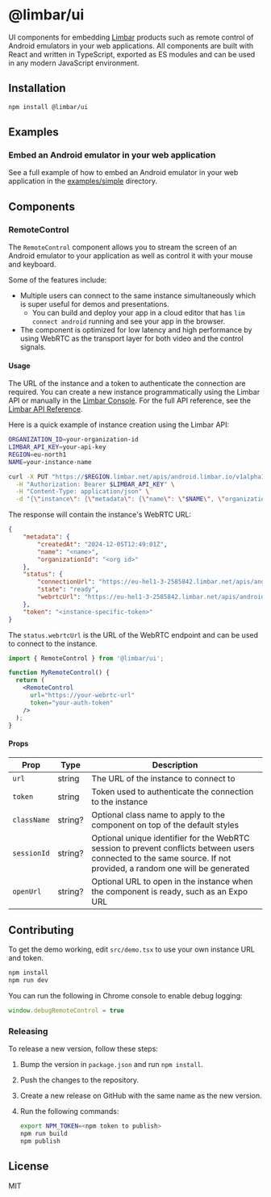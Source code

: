 # @limbar/ui

UI components for embedding [Limbar](https://limbar.io) products such as remote control of
Android emulators in your web applications.
All components are built with React and written in TypeScript, exported as ES modules and
can be used in any modern JavaScript environment.

## Installation

```bash
npm install @limbar/ui
```

## Examples

### Embed an Android emulator in your web application

See a full example of how to embed an Android emulator in your web application in the
[examples/simple](./examples/simple) directory.

## Components

### RemoteControl

The `RemoteControl` component allows you to stream the screen of an Android emulator to your application as well as control it
with your mouse and keyboard.

Some of the features include:

* Multiple users can connect to the same instance simultaneously which is super useful for
  demos and presentations.
  * You can build and deploy your app in a cloud editor that has `lim connect android` running and see your app
    in the browser.
* The component is optimized for low latency and high performance by using WebRTC as the transport layer for both video
  and the control signals.

#### Usage

The URL of the instance and a token to authenticate the connection are required.
You can create a new instance programmatically using the Limbar API or manually in the
[Limbar Console](https://console.limbar.io). For the full API reference, see the
[Limbar API Reference](https://limbar.io/docs/api-reference).

Here is a quick example of instance creation using the Limbar API:

```bash
ORGANIZATION_ID=your-organization-id
LIMBAR_API_KEY=your-api-key
REGION=eu-north1
NAME=your-instance-name

curl -X PUT "https://$REGION.limbar.net/apis/android.limbar.io/v1alpha1/organizations/$ORGANIZATION_ID/instances?wait=true" \
  -H "Authorization: Bearer $LIMBAR_API_KEY" \
  -H "Content-Type: application/json" \
  -d "{\"instance\": {\"metadata\": {\"name\": \"$NAME\", \"organizationId\": \"$ORGANIZATION_ID\"}}, \"wait\": true}"
```

The response will contain the instance's WebRTC URL:

```json
{
    "metadata": {
        "createdAt": "2024-12-05T12:49:01Z",
        "name": "<name>",
        "organizationId": "<org id>"
    },
    "status": {
        "connectionUrl": "https://eu-hel1-3-2585842.limbar.net/apis/android.limbar.io/v1alpha1/organizations/<org id>/instances/<name>/connect",
        "state": "ready",
        "webrtcUrl": "https://eu-hel1-3-2585842.limbar.net/apis/android.limbar.io/v1alpha1/organizations/<org id>/instances/<name>/webrtc"
    },
    "token": "<instance-specific-token>"
}
```

The `status.webrtcUrl` is the URL of the WebRTC endpoint and can be used to connect to the instance.

```jsx
import { RemoteControl } from '@limbar/ui';

function MyRemoteControl() {
  return (
    <RemoteControl 
      url="https://your-webrtc-url" 
      token="your-auth-token"
    />
  );
}
```

#### Props

| Prop | Type | Description |
|------|------|-------------|
| `url` | string | The URL of the instance to connect to |
| `token` | string | Token used to authenticate the connection to the instance |
| `className` | string? | Optional class name to apply to the component on top of the default styles |
| `sessionId` | string? | Optional unique identifier for the WebRTC session to prevent conflicts between users connected to the same source. If not provided, a random one will be generated |
| `openUrl` | string? | Optional URL to open in the instance when the component is ready, such as an Expo URL |

## Contributing

To get the demo working, edit `src/demo.tsx` to use your own instance URL and token.

```bash
npm install
npm run dev
```

You can run the following in Chrome console to enable debug logging:

```js
window.debugRemoteControl = true 
```

### Releasing

To release a new version, follow these steps:

1. Bump the version in `package.json` and run `npm install`.
1. Push the changes to the repository.
1. Create a new release on GitHub with the same name as the new version.
1. Run the following commands:

   ```bash
   export NPM_TOKEN=<npm token to publish>
   npm run build
   npm publish
   ```

## License

MIT

